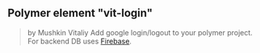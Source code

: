 ## Polymer element "vit-login"
> by Mushkin Vitaliy
Add google login/logout to your polymer project.
For backend DB uses [Firebase](http://firebase.com).
